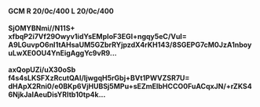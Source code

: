 #### GCM R 20/0c/400 L 20/0c/400 
**SjOMYBNmi//N11S+**<br/>**xfbqP2i7Vf29Owyv1idYsEMpIoF3EGI+ngqy5eC/VuI=**<br/>**A9LGuvpO6nl1tAHsaUM5GZbrRYjpzdX4rKH143/8SGEPG7cM0JzA1nboyuLwXE0OU4YnEigAggYc9vR9...**<br/><br/> 
**axQopUZi/uX30oSb**<br/>**f4s4sLKSFXzRcutQAI/IjwgqH5rGbj+BVt1PWVZSR7U=**<br/>**dHApX2Rni0/e0BKp6VjHUBSj5MPu+sEZmEIbHCCO0FuACqxJN/+rZKS46NjkJaIAeuDisYRItb10tp4k...**
